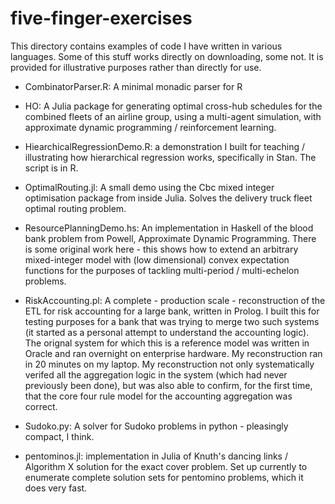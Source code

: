 # five-finger-exercises

This directory contains examples of code I have written in various
languages.  Some of this stuff works directly on downloading, some
not. It is provided for illustrative purposes rather than directly for
use.

 - CombinatorParser.R: A minimal monadic parser for R

 - HO: A Julia package for generating optimal cross-hub schedules for
   the combined fleets of an airline group, using a multi-agent
   simulation, with approximate dynamic programming / reinforcement
   learning.

 - HiearchicalRegressionDemo.R: a demonstration I built for teaching /
   illustrating  how hierarchical  regression  works, specifically  in
   Stan.  The script is in R.

 - OptimalRouting.jl: A small demo using the Cbc mixed integer
   optimisation package from inside Julia. Solves the delivery truck
   fleet optimal routing problem.

 - ResourcePlanningDemo.hs: An implementation in Haskell of the blood
   bank problem from Powell, Approximate Dynamic Programming. There is
   some original work here - this shows how to extend an arbitrary
   mixed-integer model with (low dimensional) convex expectation
   functions for the purposes of tackling multi-period / multi-echelon
   problems.

 - RiskAccounting.pl: A complete - production scale - reconstruction
   of the ETL for risk accounting for a large bank, written in Prolog.
   I built this for testing purposes for a bank that was trying to
   merge two such systems (it started as a personal attempt to
   understand the accounting logic).  The orignal system for which
   this is a reference model was written in Oracle and ran overnight
   on enterprise hardware. My reconstruction ran in 20 minutes on my
   laptop.  My reconstruction not only systematically verifed all the
   aggregation logic in the system (which had never previously been
   done), but was also able to confirm, for the first time, that the
   core four rule model for the accounting aggregation was correct.

 - Sudoko.py: A solver for Sudoko problems in python - pleasingly
   compact, I think.

 - pentominos.jl: implementation in Julia of Knuth's dancing links /
   Algorithm X solution for the exact cover problem.  Set up currently
   to enumerate complete solution sets for pentomino problems, which
   it does very fast.

